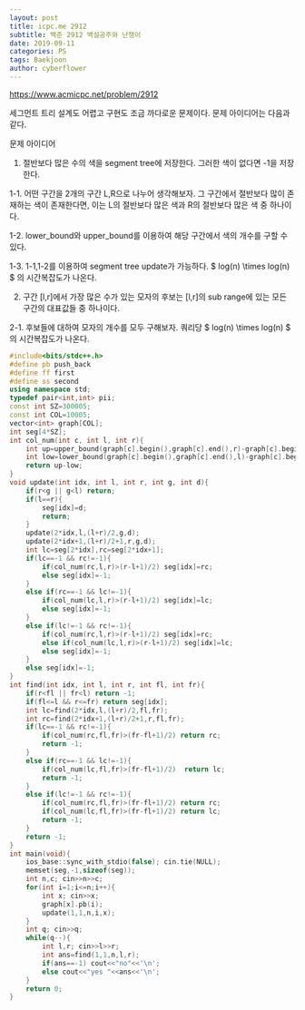 ```yaml
---
layout: post
title: icpc.me 2912
subtitle: 백준 2912 백설공주와 난쟁이
date: 2019-09-11
categories: PS
tags: Baekjoon
author: cyberflower
---
```


<https://www.acmicpc.net/problem/2912>

세그먼트 트리 설계도 어렵고 구현도 조금 까다로운 문제이다. 문제 아이디어는 다음과 같다.

문제 아이디어

1. 절반보다 많은 수의 색을 segment tree에 저장한다. 그러한 색이 없다면 -1을 저장한다.

1-1. 어떤 구간을 2개의 구간 L,R으로 나누어 생각해보자. 그 구간에서 절반보다 많이 존재하는 색이 존재한다면, 이는 L의 절반보다 많은 색과 R의 절반보다 많은 색 중 하나이다.

1-2. lower_bound와 upper_bound를 이용하여 해당 구간에서 색의 개수를 구할 수 있다.

1-3. 1-1,1-2를 이용하여 segment tree update가 가능하다. $ log(n) \times log(n) $ 의 시간복잡도가 나온다.

2. 구간 [l,r]에서 가장 많은 수가 있는 모자의 후보는 [l,r]의 sub range에 있는 모든 구간의 대표값들 중 하나이다.

2-1. 후보들에 대하여 모자의 개수를 모두 구해보자. 쿼리당 $ log(n) \times log(n) $ 의 시간복잡도가 나온다.

```cpp
#include<bits/stdc++.h>
#define pb push_back
#define ff first
#define ss second
using namespace std;
typedef pair<int,int> pii;
const int SZ=300005;
const int COL=10005;
vector<int> graph[COL];
int seg[4*SZ];
int col_num(int c, int l, int r){
	int up=upper_bound(graph[c].begin(),graph[c].end(),r)-graph[c].begin();
	int low=lower_bound(graph[c].begin(),graph[c].end(),l)-graph[c].begin();
	return up-low;
}
void update(int idx, int l, int r, int g, int d){
	if(r<g || g<l) return;
	if(l==r){
		seg[idx]=d;
		return;
	}
	update(2*idx,l,(l+r)/2,g,d);
	update(2*idx+1,(l+r)/2+1,r,g,d);
	int lc=seg[2*idx],rc=seg[2*idx+1];
	if(lc==-1 && rc!=-1){
		if(col_num(rc,l,r)>(r-l+1)/2) seg[idx]=rc;
		else seg[idx]=-1;
	}
	else if(rc==-1 && lc!=-1){
		if(col_num(lc,l,r)>(r-l+1)/2) seg[idx]=lc;
		else seg[idx]=-1;		
	}
	else if(lc!=-1 && rc!=-1){
		if(col_num(rc,l,r)>(r-l+1)/2) seg[idx]=rc;
		else if(col_num(lc,l,r)>(r-l+1)/2) seg[idx]=lc;
		else seg[idx]=-1;
	}
	else seg[idx]=-1;
}
int find(int idx, int l, int r, int fl, int fr){
	if(r<fl || fr<l) return -1;
	if(fl<=l && r<=fr) return seg[idx];
	int lc=find(2*idx,l,(l+r)/2,fl,fr);
	int rc=find(2*idx+1,(l+r)/2+1,r,fl,fr);
	if(lc==-1 && rc!=-1){
		if(col_num(rc,fl,fr)>(fr-fl+1)/2) return rc;
		return -1;
	}
	else if(rc==-1 && lc!=-1){
		if(col_num(lc,fl,fr)>(fr-fl+1)/2)  return lc;
		return -1;		
	}
	else if(lc!=-1 && rc!=-1){
		if(col_num(rc,fl,fr)>(fr-fl+1)/2) return rc;
		if(col_num(lc,fl,fr)>(fr-fl+1)/2) return lc;
		return -1;
	}
	return -1;		
}
int main(void){
	ios_base::sync_with_stdio(false); cin.tie(NULL);
	memset(seg,-1,sizeof(seg));
	int n,c; cin>>n>>c;
	for(int i=1;i<=n;i++){
		int x; cin>>x;
		graph[x].pb(i);
		update(1,1,n,i,x);
	}
	int q; cin>>q;
	while(q--){
		int l,r; cin>>l>>r;
		int ans=find(1,1,n,l,r);
		if(ans==-1) cout<<"no"<<'\n';
		else cout<<"yes "<<ans<<'\n';
	}
	return 0;
}
```
